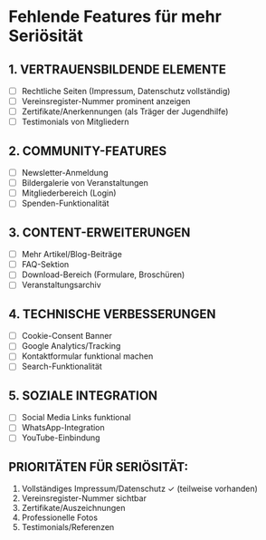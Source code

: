# Fehlende Features für mehr Seriösität

## 1. VERTRAUENSBILDENDE ELEMENTE
- [ ] Rechtliche Seiten (Impressum, Datenschutz vollständig)
- [ ] Vereinsregister-Nummer prominent anzeigen
- [ ] Zertifikate/Anerkennungen (als Träger der Jugendhilfe)
- [ ] Testimonials von Mitgliedern

## 2. COMMUNITY-FEATURES
- [ ] Newsletter-Anmeldung
- [ ] Bildergalerie von Veranstaltungen
- [ ] Mitgliederbereich (Login)
- [ ] Spenden-Funktionalität

## 3. CONTENT-ERWEITERUNGEN
- [ ] Mehr Artikel/Blog-Beiträge
- [ ] FAQ-Sektion
- [ ] Download-Bereich (Formulare, Broschüren)
- [ ] Veranstaltungsarchiv

## 4. TECHNISCHE VERBESSERUNGEN
- [ ] Cookie-Consent Banner
- [ ] Google Analytics/Tracking
- [ ] Kontaktformular funktional machen
- [ ] Search-Funktionalität

## 5. SOZIALE INTEGRATION
- [ ] Social Media Links funktional
- [ ] WhatsApp-Integration
- [ ] YouTube-Einbindung

## PRIORITÄTEN FÜR SERIÖSITÄT:
1. Vollständiges Impressum/Datenschutz ✓ (teilweise vorhanden)
2. Vereinsregister-Nummer sichtbar
3. Zertifikate/Auszeichnungen
4. Professionelle Fotos
5. Testimonials/Referenzen
